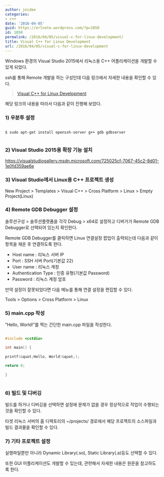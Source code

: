 ```yaml
---
author: jeidee
categories:
- c++
date: '2016-04-05'
guid: https://erlnote.wordpress.com/?p=1050
id: 1050
permalink: /2016/04/05/visual-c-for-linux-development/
title: Visual C++ for Linux Development
url: /2016/04/05/visual-c-for-linux-development
---
```


Windows 환경의 Visual Studio 2015에서 리눅스용 C++ 어플리케이션을 개발할 수 있게 되었다.
  
ssh를 통해 Remote 개발을 하는 구성인데 다음 링크에서 자세한 내용을 확인할 수 있다.

<blockquote class="wp-embedded-content" data-secret="U4UHc125Qg">
  <p>
    <a href="https://blogs.msdn.microsoft.com/vcblog/2016/03/30/visual-c-for-linux-development/">Visual C++ for Linux Development</a>
  </p>
</blockquote>



해당 링크의 내용을 따라서 다음과 같이 진행해 보았다.

### 1) 우분투 설정

```
  
$ sudo apt-get install openssh-server g++ gdb gdbserver
  
```

### 2) Visual Studio 2015용 확장 기능 설치

https://visualstudiogallery.msdn.microsoft.com/725025cf-7067-45c2-8d01-1e0fd359ae6e

### 3) Visual Studio에서 Linux용 C++ 프로젝트 생성

New Project > Templates > Visual C++ > Cross Platform > Linux > Empty Project(Linux)

### 4) Remote GDB Debugger 설정

솔루션구성 > 솔루션플랫폼을 각각 Debug > x64로 설정하고 디버거가 Remote GDB Debugger로 선택되어 있는지 확인한다.

Remote GDB Debugger를 클릭하면 Linux 연결설정 팝업이 출력되는데 다음과 같이 항목을 채운 후 연결하도록 한다.

  * Host name : 리눅스 서버 IP
  * Port : SSH 서버 Port(기본값 22)
  * User name : 리눅스 계정
  * Authentication Type : 인증 유형(기본값 Password)
  * Password : 리눅스 계정 암호

만약 설정이 잘못되었다면 다음 메뉴를 통해 연결 설정을 편집할 수 있다.

Tools > Options > Cross Platform > Linux

### 5) main.cpp 작성

&#8220;Hello, World!&#8221;를 찍는 간단한 main.cpp 파일을 작성한다.

```cpp
  
#include <cstdio>

int main() {
      
printf(&quot;Hello, World!&quot;);
      
return 0;
  
}
  
```

### 6) 빌드 및 디버깅

빌드를 하거나 디버깅을 선택하면 설정에 문제가 없을 경우 정상적으로 작업이 수행되는 것을 확인할 수 있다.
  
타겟 리눅스 서버의 홈 디렉토리의 ~/projects/ 경로에서 해당 프로젝트의 소스파일과 빌드 결과물을 확인할 수 있다.

### 7) 기타 프로젝트 설정

실행파일뿐만 아니라 Dynamic Library(.so), Static Library(.a)등도 선택할 수 있다.
  
또한 GUI 어플리케이션도 개발할 수 있는데, 관련해서 자세한 내용은 원문을 참고하도록 한다.
